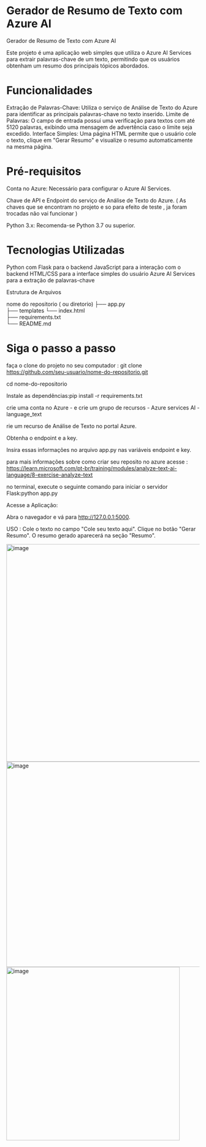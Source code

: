 ﻿# Gerador de Resumo de Texto com Azure AI
Gerador de Resumo de Texto com Azure AI

Este projeto é uma aplicação web simples que utiliza o Azure AI Services para extrair palavras-chave de um texto, permitindo que os usuários obtenham um resumo dos principais tópicos abordados.

# Funcionalidades
Extração de Palavras-Chave: Utiliza o serviço de Análise de Texto do Azure para identificar as principais palavras-chave no texto inserido.
Limite de Palavras: O campo de entrada possui uma verificação para textos com até 5120 palavras, exibindo uma mensagem de advertência caso o limite seja excedido.
Interface Simples: Uma página HTML permite que o usuário cole o texto, clique em "Gerar Resumo" e visualize o resumo automaticamente na mesma página.

# Pré-requisitos
Conta no Azure: Necessário para configurar o Azure AI Services.

Chave de API e Endpoint do serviço de Análise de Texto do Azure. 
( As chaves que se encontram no projeto e so para efeito de teste , ja foram trocadas não vai funcionar ) 

Python 3.x: Recomenda-se Python 3.7 ou superior.

# Tecnologias Utilizadas
Python com Flask para o backend
JavaScript para a interação com o backend
HTML/CSS para a interface simples do usuário
Azure AI Services para a extração de palavras-chave



Estrutura de Arquivos


nome do repositorio ( ou diretorio) 
├── app.py                   
├── templates
  └── index.html           
├── requirements.txt    
└── README.md 

# Siga o passo a passo
faça o clone do projeto no seu computador : git clone https://github.com/seu-usuario/nome-do-repositorio.git

cd nome-do-repositorio

Instale as dependências:pip install -r requirements.txt

crie uma conta no Azure - e crie um grupo de recursos - Azure services AI - language_text

rie um recurso de Análise de Texto no portal Azure.

Obtenha o endpoint e a key.

Insira essas informações no arquivo app.py nas variáveis endpoint e key.

para mais informações sobre como criar seu reposito no azure  acesse : https://learn.microsoft.com/pt-br/training/modules/analyze-text-ai-language/8-exercise-analyze-text


no terminal, execute o seguinte comando para iniciar o servidor Flask:python app.py


Acesse a Aplicação:  


Abra o navegador e vá para http://127.0.0.1:5000.

USO : 
Cole o texto no campo "Cole seu texto aqui".
Clique no botão "Gerar Resumo".
O resumo gerado aparecerá na seção "Resumo".

<img width="567" alt="image" src="https://github.com/user-attachments/assets/50252240-fc05-4a7a-94f5-c5fa543076da">


<img width="535" alt="image" src="https://github.com/user-attachments/assets/f80d2d20-3b40-42aa-9236-e0da174f1ca3">

<img width="452" alt="image" src="https://github.com/user-attachments/assets/59f472e1-8752-4a71-a08d-577f34a96f0a">




